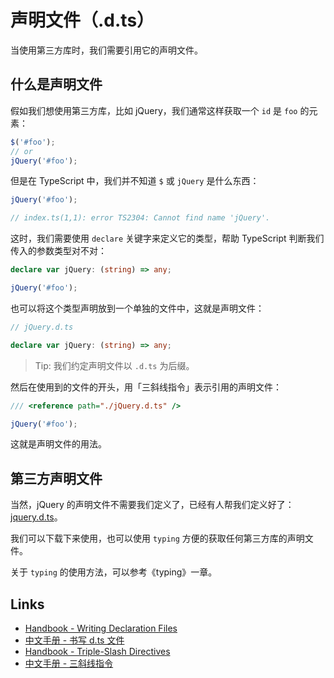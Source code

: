 # 声明文件（.d.ts）

当使用第三方库时，我们需要引用它的声明文件。

## 什么是声明文件

假如我们想使用第三方库，比如 jQuery，我们通常这样获取一个 `id` 是 `foo` 的元素：

```js
$('#foo');
// or
jQuery('#foo');
```

但是在 TypeScript 中，我们并不知道 `$` 或 `jQuery` 是什么东西：

```ts
jQuery('#foo');

// index.ts(1,1): error TS2304: Cannot find name 'jQuery'.
```

这时，我们需要使用 `declare` 关键字来定义它的类型，帮助 TypeScript 判断我们传入的参数类型对不对：

```ts
declare var jQuery: (string) => any;

jQuery('#foo');
```

也可以将这个类型声明放到一个单独的文件中，这就是声明文件：

```ts
// jQuery.d.ts

declare var jQuery: (string) => any;
```

> Tip: 我们约定声明文件以 `.d.ts` 为后缀。

然后在使用到的文件的开头，用「三斜线指令」表示引用的声明文件：

```ts
/// <reference path="./jQuery.d.ts" />

jQuery('#foo');
```

这就是声明文件的用法。

## 第三方声明文件

当然，jQuery 的声明文件不需要我们定义了，已经有人帮我们定义好了：[jquery.d.ts](https://github.com/DefinitelyTyped/DefinitelyTyped/blob/master/jquery/jquery.d.ts)。

我们可以下载下来使用，也可以使用 `typing` 方便的获取任何第三方库的声明文件。

关于 `typing` 的使用方法，可以参考《typing》一章。

## Links

- [Handbook - Writing Declaration Files](http://www.typescriptlang.org/docs/handbook/writing-declaration-files.html)
- [中文手册 - 书写 d.ts 文件](https://zhongsp.gitbooks.io/typescript-handbook/content/doc/handbook/Writing%20Definition%20Files.html)
- [Handbook - Triple-Slash Directives](http://www.typescriptlang.org/docs/handbook/triple-slash-directives.html)
- [中文手册 - 三斜线指令](https://zhongsp.gitbooks.io/typescript-handbook/content/doc/handbook/Triple-Slash%20Directives.html)

